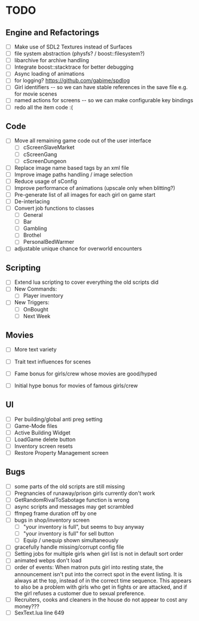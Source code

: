 # TODO
## Engine and Refactorings
* [ ] Make use of SDL2 Textures instead of Surfaces
* [ ] file system abstraction (physfs? / boost::filesystem?)
* [ ] libarchive for archive handling
* [ ] Integrate boost::stacktrace for better debugging
* [ ] Async loading of animations
* [ ] for logging? https://github.com/gabime/spdlog
* [ ] Girl identifiers -- so we can have stable references in the save file e.g. for movie scenes
* [ ] named actions for screens -- so we can make configurable key bindings
* [ ] redo all the item code :( 

## Code
* [ ] Move all remaining game code out of the user interface
  - [ ] cScreenSlaveMarket
  - [ ] cScreenGang 
  - [ ] cScreenDungeon
* [ ] Replace image name based tags by an xml file
* [ ] Improve image paths handling / image selection
* [ ] Reduce usage of sConfig
* [ ] Improve performance of animations (upscale only when blitting?)
* [ ] Pre-generate list of all images for each girl on game start
* [ ] De-interlacing
* [ ] Convert job functions to classes
  - [ ] General
  - [ ] Bar
  - [ ] Gambling
  - [ ] Brothel
  - [ ] PersonalBedWarmer
* [ ] adjustable unique chance for overworld encounters

## Scripting
* [ ] Extend lua scripting to cover everything the old scripts did
* [ ] New Commands:
  - [ ] Player inventory
* [ ] New Triggers:
  - [ ] OnBought
  - [ ] Next Week
  
## Movies
* [ ] More text variety
* [ ] Trait text influences for scenes
* [ ] Fame bonus for girls/crew whose movies are good/hyped
* [ ] Initial hype bonus for movies of famous girls/crew


## UI
* [ ] Per building/global anti preg setting
* [ ] Game-Mode files
* [ ] Active Building Widget
* [ ] LoadGame delete button
* [ ] Inventory screen resets
* [ ] Restore Property Management screen

## Bugs
* [ ] some parts of the old scripts are still missing
* [ ] Pregnancies of runaway/prison girls currently don't work
* [ ] GetRandomRivalToSabotage function is wrong
* [ ] async scripts and messages may get scrambled
* [ ] ffmpeg frame duration off by one
* [ ] bugs in shop/inventory screen
  - [ ] "your inventory is full", but seems to buy anyway
  - [ ] "your inventory is full" for sell button
  - [ ] Equip / unequip shown simultaneously
* [ ] gracefully handle missing/corrupt config file
* [ ] Setting jobs for multiple girls when girl list is not in default sort order
* [ ] animated webps don't load
* [ ] order of events:
  When matron puts girl into resting state, 
  the announcement isn't put into the correct spot in the event listing. 
  It is always at the top, instead of in the correct time sequence. 
  This appears to also be a problem with girls who get in fights or are attacked, 
  and if the girl refuses a customer due to sexual preference.
* [ ] Recruiters, cooks and cleaners in the house do not appear to cost any money???
* [ ] SexText.lua line 649